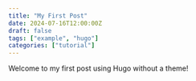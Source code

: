 ```yaml
---
title: "My First Post"
date: 2024-07-16T12:00:00Z
draft: false
tags: ["example", "hugo"]
categories: ["tutorial"]
---
```


Welcome to my first post using Hugo without a theme!


